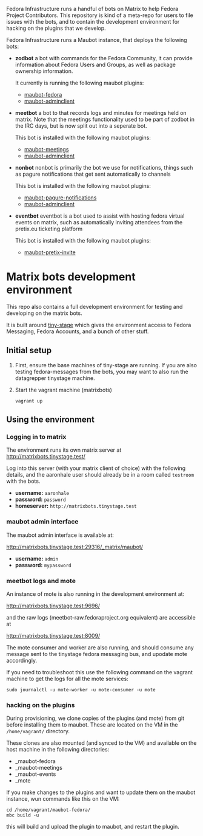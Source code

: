 Fedora Infrastructure runs a handful of bots on Matrix to help Fedora Project Contributors. This repository is kind of a meta-repo for users to file issues with the bots, and to contain the development environment for hacking on the plugins that we develop.

Fedora Infrastructure runs a Maubot instance, that deploys the following bots:

* **zodbot**
  a bot with commands for the Fedora Community, it can provide information about Fedora Users and Groups, as well as package ownership information.

  It currently is running the following maubot plugins:
  * [maubot-fedora](https://github.com/fedora-infra/maubot-fedora)
  * [maubot-adminclient](https://github.com/fedora-infra/maubot-adminclient)
* **meetbot**
  a bot to that records logs and minutes for meetings held on matrix. Note that the meetings functionality used to be part of zodbot in the IRC days, but is now split out into a seperate bot.

  This bot is installed with the following maubot plugins:
  * [maubot-meetings](https://github.com/GregSutcliffe/maubot-meetings)
  * [maubot-adminclient](https://github.com/fedora-infra/maubot-adminclient)

* **nonbot**
  nonbot is primarily the bot we use for notifications, things such as pagure notifications that get sent automatically to channels

  This bot is installed with the following maubot plugins:
  * [maubot-pagure-notifications](https://github.com/fedora-infra/maubot-pagure-notifications)
  * [maubot-adminclient](https://github.com/fedora-infra/maubot-adminclient)

* **eventbot**
  eventbot is a bot used to assist with hosting fedora virtual events on matrix, such as automatically inviting attendees from the pretix.eu ticketing platform

  This bot is installed with the following maubot plugins:
  * [maubot-pretix-invite](https://github.com/fedora-infra/maubot-pretix-invites)

# Matrix bots development environment

This repo also contains a full development environment for testing and developing on the matrix bots.

It is built around [tiny-stage](https://github.com/fedora-infra/tiny-stage) which gives the environment
access to Fedora Messaging, Fedora Accounts, and a bunch of other stuff.

## Initial setup

1. First, ensure the base machines of tiny-stage are running. If you are also testing fedora-messages from the bots, you may want to also run the datagrepper tinystage machine.

2. Start the vagrant machine (matrixbots) 
    ```
    vagrant up
    ```

## Using the environment

### Logging in to matrix

The environment runs its own matrix server at http://matrixbots.tinystage.test/

Log into this server (with your matrix client of choice) with the following details, and the aaronhale user should already be in a room called `testroom` with the bots.

* **username:** `aaronhale`
* **password:** `password`
* **homeserver:** `http://matrixbots.tinystage.test`

### maubot admin interface

The maubot admin interface is available at: 

http://matrixbots.tinystage.test:29316/_matrix/maubot/

* **username:** `admin`
* **password:** `mypassword`

### meetbot logs and mote

An instance of mote is also running in the development environment at:

http://matrixbots.tinystage.test:9696/

and the raw logs (meetbot-raw.fedoraproject.org equivalent) are accessible at

http://matrixbots.tinystage.test:8009/

The mote consumer and worker are also running, and should consume any message sent to the tinystage fedora messaging bus, and upodate mote accordingly.

If you need to troubleshoot this use the following command on the vagrant machine to get the logs for all the mote services:

```
sudo journalctl -u mote-worker -u mote-consumer -u mote
```

### hacking on the plugins

During provisioning, we clone copies of the plugins (and mote) from git before installing them to maubot. These are located on the VM in the `/home/vagrant/` directory.

These clones are also mounted (and synced to the VM) and available on the host machine in the following directories:

* _maubot-fedora
* _maubot-meetings
* _maubot-events
* _mote

If you make changes to the plugins and want to update them on the maubot instance, wun commands like this on the VM:

```
cd /home/vagrant/maubot-fedora/
mbc build -u
```

this will build and upload the plugin to maubot, and restart the plugin.
